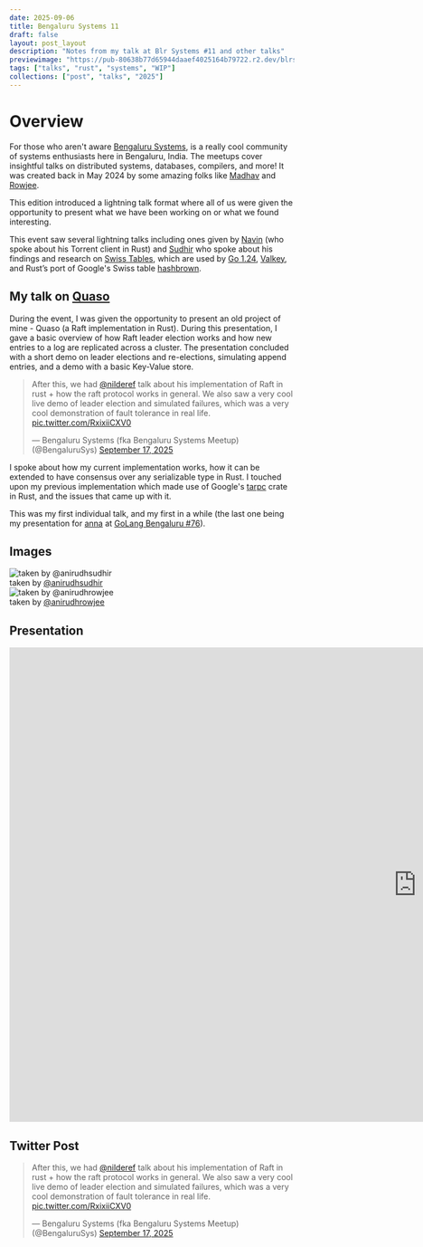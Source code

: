 ```yaml
---
date: 2025-09-06
title: Bengaluru Systems 11
draft: false
layout: post_layout
description: "Notes from my talk at Blr Systems #11 and other talks"
previewimage: "https://pub-80638b77d65944daaef4025164b79722.r2.dev/blrsys250906/img3.png"
tags: ["talks", "rust", "systems", "WIP"]
collections: ["post", "talks", "2025"]
---
```


# Overview

For those who aren't aware [Bengaluru Systems](https://hasgeek.com/bengalurusystemsmeetup), 
is a really cool community of systems enthusiasts here in Bengaluru, India. 
The meetups cover insightful talks on distributed systems, databases, compilers, 
and more! It was created back in May 2024 by some amazing folks like 
[Madhav](https://nonmonotonic.dev) and [Rowjee](https://rowjee.com/).

This edition introduced a lightning talk format where all of us were given the 
opportunity to present what we have been working on or what we found interesting.

This event saw several lightning talks including ones given by [Navin](https://navinshrinivas.com)
(who spoke about his Torrent client in Rust) and [Sudhir](https://anirudhsudhir.com/) who spoke 
about his findings and research on [Swiss Tables](https://abseil.io/about/design/swisstables), 
which are used by [Go 1.24](https://go.dev/blog/swisstable), [Valkey](https://valkey.io/blog/new-hash-table/), 
and Rust’s port of Google's Swiss table [hashbrown](https://github.com/rust-lang/hashbrown).

## My talk on [Quaso](posts/systems/bee)

During the event, I was given the opportunity to present an old project of mine - Quaso 
(a Raft implementation in Rust). During this presentation, I gave a 
basic overview of how Raft leader election works and how new entries to a log 
are replicated across a cluster. The presentation concluded with a short demo on 
leader elections and re-elections, simulating append entries, and a demo with a 
basic Key-Value store.

<div class="video-container">
<blockquote class="twitter-tweet" data-media-max-width="560"><p lang="en" dir="ltr">After this, we had <a href="https://twitter.com/nilderef?ref_src=twsrc%5Etfw">@nilderef</a> talk about his implementation of Raft in rust + how the raft protocol works in general. We also saw a very cool live demo of leader election and simulated failures, which was a very cool demonstration of fault tolerance in real life. <a href="https://t.co/RxixiiCXV0">pic.twitter.com/RxixiiCXV0</a></p>&mdash; Bengaluru Systems (fka Bengaluru Systems Meetup) (@BengaluruSys) <a href="https://twitter.com/BengaluruSys/status/1968386307375382916?ref_src=twsrc%5Etfw">September 17, 2025</a></blockquote> <script async src="https://platform.twitter.com/widgets.js" charset="utf-8"></script>
</div>

I spoke about how my current implementation works, how it can be extended to 
have consensus over any serializable type in Rust. I touched upon my previous 
implementation which made use of Google's [tarpc](https://github.com/google/tarpc) 
crate in Rust, and the issues that came up with it.

This was my first individual talk, and my first in a while (the last one being 
my presentation for [anna](https://github.com/anna-ssg/anna) at 
[GoLang Bengaluru #76](/posts/talks/gomeet_76.html)).


## Images
<div class="image-grid" id="images">
    <img 
        loading="lazy" 
        alt="taken by @anirudhsudhir" 
        src="https://pub-80638b77d65944daaef4025164b79722.r2.dev/blrsys250906/img1.jpg" 
    />
    <figcaption>
    taken by <a href="https://anirudhsudhir.com/">@anirudhsudhir</a>
    </figcaption>
    <img 
        loading="lazy" 
        alt="taken by @anirudhrowjee" 
        src="https://pub-80638b77d65944daaef4025164b79722.r2.dev/blrsys250906/img2.jpg" 
    />
    <figcaption>
    taken by <a href="https://rowjee.com/">@anirudhrowjee</a>
    </figcaption>
</div>

## Presentation
<div class="video-container-1610">
    <iframe 
        src="https://docs.google.com/presentation/d/e/2PACX-1vSIy-xB7m-cwa6W_6BJYGg1EUonjvTBQ8MahpGOfH8vThERCctiauh0nDUwjx7ZdJD1e1QAsCdbaM0P/pubembed?start=false&loop=false&delayms=3000" 
        frameborder="0" 
        width="1440" 
        height="839" 
        allowfullscreen="true" 
        mozallowfullscreen="true" 
        webkitallowfullscreen="true"
    >
    </iframe>
</div>

## Twitter Post

<blockquote class="twitter-tweet" data-conversation="none"><p lang="en" dir="ltr">After this, we had <a href="https://twitter.com/nilderef?ref_src=twsrc%5Etfw">@nilderef</a> talk about his implementation of Raft in rust + how the raft protocol works in general. We also saw a very cool live demo of leader election and simulated failures, which was a very cool demonstration of fault tolerance in real life. <a href="https://t.co/RxixiiCXV0">pic.twitter.com/RxixiiCXV0</a></p>&mdash; Bengaluru Systems (fka Bengaluru Systems Meetup) (@BengaluruSys) <a href="https://twitter.com/BengaluruSys/status/1968386307375382916?ref_src=twsrc%5Etfw">September 17, 2025</a></blockquote> <script async src="https://platform.twitter.com/widgets.js" charset="utf-8"></script>
